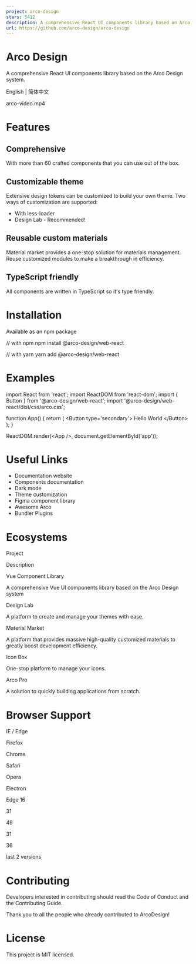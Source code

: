 ```yaml
---
project: arco-design
stars: 5412
description: A comprehensive React UI components library based on Arco Design
url: https://github.com/arco-design/arco-design
---
```


Arco Design
===========

A comprehensive React UI components library based on the Arco Design system.

English | 简体中文

arco-video.mp4

Features
========

Comprehensive
-------------

With more than 60 crafted components that you can use out of the box.

Customizable theme
------------------

Extensive design tokens can be customized to build your own theme. Two ways of customization are supported:

-   With less-loader
-   Design Lab - Recommended!

Reusable custom materials
-------------------------

Material market provides a one-stop solution for materials management. Reuse customized modules to make a breakthrough in efficiency.

TypeScript friendly
-------------------

All components are written in TypeScript so it's type friendly.

Installation
============

Available as an npm package

// with npm
npm install @arco-design/web-react

// with yarn
yarn add @arco-design/web-react

Examples
========

import React from 'react';
import ReactDOM from 'react-dom';
import { Button } from '@arco-design/web-react';
import '@arco-design/web-react/dist/css/arco.css';

function App() {
  return (
    <Button type\='secondary'\>
      Hello World
    </Button\>
  );
}

ReactDOM.render(<App /\>, document.getElementById('app'));

Useful Links
============

-   Documentation website
-   Components documentation
-   Dark mode
-   Theme customization
-   Figma component library
-   Awesome Arco
-   Bundler Plugins

Ecosystems
==========

Project

Description

Vue Component Library

A comprehensive Vue UI components library based on the Arco Design system

Design Lab

A platform to create and manage your themes with ease.

Material Market

A platform that provides massive high-quality customized materials to greatly boost development efficiency.

Icon Box

One-stop platform to manage your icons.

Arco Pro

A solution to quickly building applications from scratch.

Browser Support
===============

  
IE / Edge

  
Firefox

  
Chrome

  
Safari

  
Opera

  
Electron

Edge 16

31

49

31

36

last 2 versions

Contributing
============

Developers interested in contributing should read the Code of Conduct and the Contributing Guide.

Thank you to all the people who already contributed to ArcoDesign!

License
=======

This project is MIT licensed.
